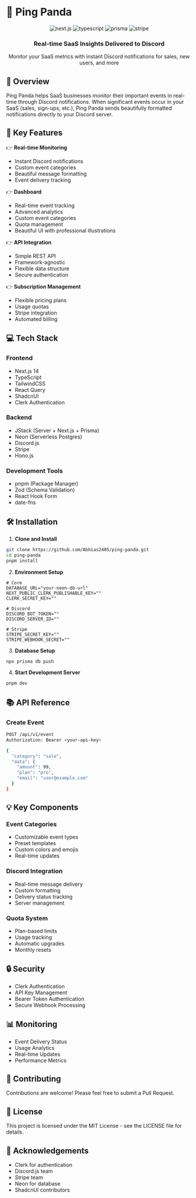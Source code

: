 # 🐼 Ping Panda

<div align="center">
  <div>
    <img src="https://img.shields.io/badge/-Next.js-black?style=for-the-badge&logoColor=white&logo=next.js&color=000000" alt="next.js" />
    <img src="https://img.shields.io/badge/-TypeScript-black?style=for-the-badge&logoColor=white&logo=typescript&color=3178C6" alt="typescript" />
    <img src="https://img.shields.io/badge/-Prisma-black?style=for-the-badge&logoColor=white&logo=prisma&color=2D3748" alt="prisma" />
    <img src="https://img.shields.io/badge/-Stripe-black?style=for-the-badge&logoColor=white&logo=stripe&color=008CDD" alt="stripe" />
  </div>

  <h3 align="center">Real-time SaaS Insights Delivered to Discord</h3>

  <div align="center">
    Monitor your SaaS metrics with instant Discord notifications for sales, new users, and more
  </div>
</div>

## 🎯 Overview

Ping Panda helps SaaS businesses monitor their important events in real-time through Discord notifications. When significant events occur in your SaaS (sales, sign-ups, etc.), Ping Panda sends beautifully formatted notifications directly to your Discord server.

## 🚀 Key Features

👉 **Real-time Monitoring**
- Instant Discord notifications
- Custom event categories
- Beautiful message formatting
- Event delivery tracking

👉 **Dashboard**
- Real-time event tracking
- Advanced analytics
- Custom event categories
- Quota management
- Beautiful UI with professional illustrations

👉 **API Integration**
- Simple REST API
- Framework-agnostic
- Flexible data structure
- Secure authentication

👉 **Subscription Management**
- Flexible pricing plans
- Usage quotas
- Stripe integration
- Automated billing

## 💻 Tech Stack

### Frontend
- Next.js 14
- TypeScript
- TailwindCSS
- React Query
- ShadcnUI
- Clerk Authentication

### Backend
- JStack (Server + Next.js + Prisma)
- Neon (Serverless Postgres)
- Discord.js
- Stripe
- Hono.js

### Development Tools
- pnpm (Package Manager)
- Zod (Schema Validation)
- React Hook Form
- date-fns

## 🛠️ Installation

1. **Clone and Install**
```bash
git clone https://github.com/Abhias2405/ping-panda.git
cd ping-panda
pnpm install
```

2. **Environment Setup**
```env
# Core
DATABASE_URL="your-neon-db-url"
NEXT_PUBLIC_CLERK_PUBLISHABLE_KEY=""
CLERK_SECRET_KEY=""

# Discord
DISCORD_BOT_TOKEN=""
DISCORD_SERVER_ID=""

# Stripe
STRIPE_SECRET_KEY=""
STRIPE_WEBHOOK_SECRET=""
```

3. **Database Setup**
```bash
npx prisma db push
```

4. **Start Development Server**
```bash
pnpm dev
```

## 📚 API Reference

### Create Event
```bash
POST /api/v1/event
Authorization: Bearer <your-api-key>

{
  "category": "sale",
  "data": {
    "amount": 99,
    "plan": "pro",
    "email": "user@example.com"
  }
}
```

## 💡 Key Components

### Event Categories
- Customizable event types
- Preset templates
- Custom colors and emojis
- Real-time updates

### Discord Integration
- Real-time message delivery
- Custom formatting
- Delivery status tracking
- Server management

### Quota System
- Plan-based limits
- Usage tracking
- Automatic upgrades
- Monthly resets

## 🔒 Security

- Clerk Authentication
- API Key Management
- Bearer Token Authentication
- Secure Webhook Processing

## 📊 Monitoring

- Event Delivery Status
- Usage Analytics
- Real-time Updates
- Performance Metrics

## 🤝 Contributing

Contributions are welcome! Please feel free to submit a Pull Request.

## 📜 License

This project is licensed under the MIT License - see the LICENSE file for details.

## 🙏 Acknowledgements

- Clerk for authentication
- Discord.js team
- Stripe team
- Neon for database
- ShadcnUI contributors

